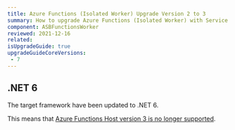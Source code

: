 ```yaml
---
title: Azure Functions (Isolated Worker) Upgrade Version 2 to 3
summary: How to upgrade Azure Functions (Isolated Worker) with Service Bus from version 2 to 3
component: ASBFunctionsWorker
reviewed: 2021-12-16
related:
isUpgradeGuide: true
upgradeGuideCoreVersions:
 - 7
---
```


## .NET 6

The target framework have been updated to .NET 6.

This means that [Azure Functions Host version 3 is no longer supported](https://docs.microsoft.com/en-us/azure/azure-functions/dotnet-isolated-process-guide#supported-versions).
